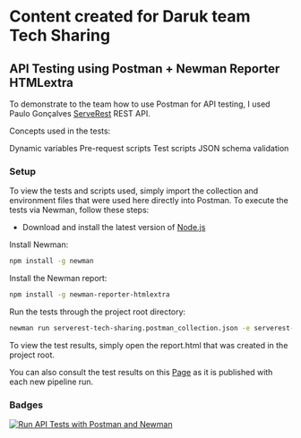 # Content created for Daruk team Tech Sharing

## API Testing using Postman + Newman Reporter HTMLextra

To demonstrate to the team how to use Postman for API testing, I used Paulo Gonçalves [ServeRest](https://serverest.dev/) REST API.

Concepts used in the tests:

Dynamic variables
Pre-request scripts
Test scripts
JSON schema validation

### Setup

To view the tests and scripts used, simply import the collection and environment files that were used here directly into Postman. To execute the tests via Newman, follow these steps:

- Download and install the latest version of [Node.js](https://nodejs.org/en/)

Install Newman:
```sh
npm install -g newman
```

Install the Newman report:
```sh
npm install -g newman-reporter-htmlextra
```

Run the tests through the project root directory:
```sh
newman run serverest-tech-sharing.postman_collection.json -e serverest-tech-sharing.postman_environment.json --reporters cli,htmlextra --reporter-htmlextra-export report.html
```

To view the test results, simply open the report.html that was created in the project root.

You can also consult the test results on this [Page](https://samska.github.io/serverest-tech-sharing/report.html) as it is published with each new pipeline run.

### Badges

[![Run API Tests with Postman and Newman](https://github.com/Samska/serverest-tech-sharing/actions/workflows/postman.yml/badge.svg)](https://github.com/Samska/serverest-tech-sharing/actions/workflows/postman.yml)